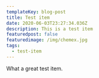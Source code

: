 ```yaml
---
templateKey: blog-post
title: Test item
date: 2020-06-03T23:27:34.036Z
description: This is a test item
featuredpost: false
featuredimage: /img/chemex.jpg
tags:
  - test-item
---
```

What a great test item.
